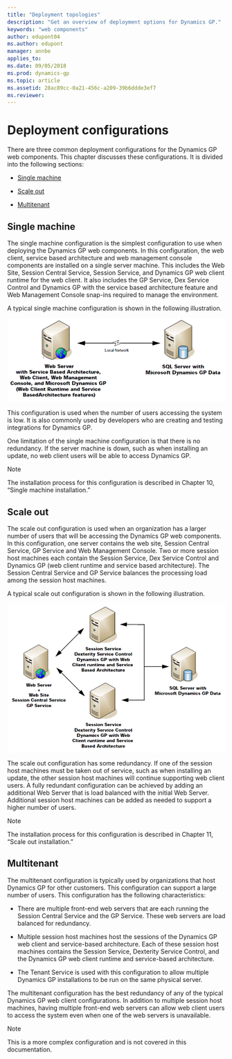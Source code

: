 ```yaml
---
title: "Deployment topologies"
description: "Get an overview of deployment options for Dynamics GP."
keywords: "web components"
author: edupont04
ms.author: edupont
manager: annbe
applies_to: 
ms.date: 09/05/2018
ms.prod: dynamics-gp
ms.topic: article
ms.assetid: 28ac89cc-0a21-456c-a209-39b6ddde3ef7
ms.reviewer: 
---
```


# Deployment configurations

There are three common deployment configurations for the Dynamics GP web components. This chapter discusses these configurations. It is divided into the following sections:

- [Single machine](#single-machine)  

- [Scale out](#scale-out)  

- [Multitenant](#multitenant)  

## Single machine

The single machine configuration is the simplest configuration to use when deploying the Dynamics GP web components. In this configuration, the web client, service based architecture and web management console components are installed on a single server machine. This includes the Web Site, Session Central Service, Session Service, and Dynamics GP web client runtime for the web client. It also includes the GP Service, Dex Service Control and Dynamics GP with the service based architecture feature and Web Management Console snap-ins required to manage the environment.

A typical single machine configuration is shown in the following illustration.

![deployment topology for deploying to a single computer.](media/deploy-web-single-machine.png "Deployment")  

This configuration is used when the number of users accessing the system is low. It is also commonly used by developers who are creating and testing integrations for Dynamics GP.

One limitation of the single machine configuration is that there is no redundancy. If the server machine is down, such as when installing an update, no web client users will be able to access Dynamics GP.

> [!NOTE]
> The installation process for this configuration is described in Chapter 10, “Single machine installation.”  

## Scale out

The scale out configuration is used when an organization has a larger number of users that will be accessing the Dynamics GP web components. In this configuration, one server contains the web site, Session Central Service, GP Service and Web Management Console. Two or more session host machines each contain the Session Service, Dex Service Control and Dynamics GP (web client runtime and service based architecture). The Session Central Service and GP Service balances the processing load among the session host machines.

A typical scale out configuration is shown in the following illustration.

![deployment topology for deploying to multiple computers.](media/deploy-web-scale-out.png "Deployment")  

The scale out configuration has some redundancy. If one of the session host machines must be taken out of service, such as when installing an update, the other session host machines will continue supporting web client users. A fully redundant configuration can be achieved by adding an additional Web Server that is load balanced with the initial Web Server. Additional session host machines can be added as needed to support a higher number of users.

> [!NOTE]
> The installation process for this configuration is described in Chapter 11, “Scale out installation.”  

## Multitenant

The multitenant configuration is typically used by organizations that host Dynamics GP for other customers. This configuration can support a large number of users. This configuration has the following characteristics:

- There are multiple front-end web servers that are each running the Session Central Service and the GP Service. These web servers are load balanced for redundancy.

- Multiple session host machines host the sessions of the Dynamics GP web client and service-based architecture. Each of these session host machines contains the Session Service, Dexterity Service Control, and the Dynamics GP web client runtime and service-based architecture.

- The Tenant Service is used with this configuration to allow multiple Dynamics GP installations to be run on the same physical server.

The multitenant configuration has the best redundancy of any of the typical Dynamics GP web client configurations. In addition to multiple session host machines, having multiple front-end web servers can allow web client users to access the system even when one of the web servers is unavailable.

> [!NOTE]
> This is a more complex configuration and is not covered in this documentation.  
